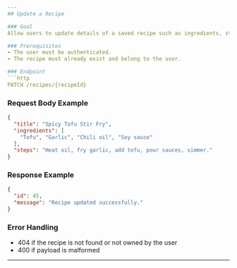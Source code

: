 ```yaml
---
## Update a Recipe

### Goal
Allow users to update details of a saved recipe such as ingredients, steps, or title.

### Prerequisites
- The user must be authenticated.
- The recipe must already exist and belong to the user.

### Endpoint
```http
PATCH /recipes/{recipeId}
```

### Request Body Example
```json
{
  "title": "Spicy Tofu Stir Fry",
  "ingredients": [
    "Tofu", "Garlic", "Chili oil", "Soy sauce"
  ],
  "steps": "Heat oil, fry garlic, add tofu, pour sauces, simmer."
}
```

### Response Example
```json
{
  "id": 45,
  "message": "Recipe updated successfully."
}
```

### Error Handling
- 404 if the recipe is not found or not owned by the user
- 400 if payload is malformed

---
```

